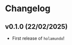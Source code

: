 # Changelog

<!--next-version-placeholder-->

## v0.1.0 (22/02/2025)

- First release of `holamundo`!